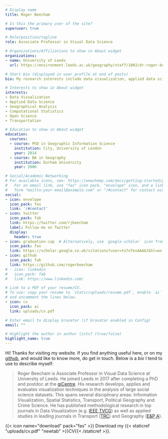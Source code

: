 ```yaml
---
# Display name
title: Roger Beecham

# Is this the primary user of the site?
superuser: true

# Role/position/tagline
role: Associate Professor in Visual Data Science

# Organizations/Affiliations to show in About widget
organizations:
- name: University of Leeds
  url: https://environment.leeds.ac.uk/geography/staff/1003/dr-roger-beecham

# Short bio (displayed in user profile at end of posts)
bio: My research interests include data visualization, applied data science, geographical analysis and computational statistics.

# Interests to show in About widget
interests:
- Data Visualization
- Applied Data Science
- Geographical Analysis
- Computational Statistics
- Open Science
- Transportation

# Education to show in About widget
education:
  courses:
  - course: PhD in Geographic Information Science
    institution: City, University of London
    year: 2014
  - course: BA in Geography
    institution: Durham University
    year: 2006

# Social/Academic Networking
# For available icons, see: https://wowchemy.com/docs/getting-started/page-builder/#icons
#   For an email link, use "fas" icon pack, "envelope" icon, and a link in the
#   form "mailto:your-email@example.com" or "/#contact" for contact widget.
social:
- icon: envelope
  icon_pack: fas
  link: '/#contact'
- icon: twitter
  icon_pack: fab
  link: https://twitter.com/rjbeecham
  label: Follow me on Twitter
  display:
    header: true
- icon: graduation-cap  # Alternatively, use `google-scholar` icon from `ai` icon pack
  icon_pack: fas
  link: https://scholar.google.co.uk/citations?user=to7oTesAAAAJ&hl=en
- icon: github
  icon_pack: fab
  link: https://github.com/rogerbeecham
# - icon: linkedin
#   icon_pack: fab
#   link: https://www.linkedin.com/

# Link to a PDF of your resume/CV.
# To use: copy your resume to `static/uploads/resume.pdf`, enable `ai` icons in `params.toml`,
# and uncomment the lines below.
- icon: cv
  icon_pack: ai
  link: uploads/cv.pdf

# Enter email to display Gravatar (if Gravatar enabled in Config)
email: ""

# Highlight the author in author lists? (true/false)
highlight_name: true
---
```


Hi! Thanks for visiting my website. If you find anything useful here, or on my [github](https://github.com/rogerbeecham), and would like to know more, do get in touch. Below is a *bio* I tend to use to describe myself:

> Roger Beecham is Associate Professor in Visual Data Science at University of Leeds. He joined Leeds in 2017 after completing a PhD and postdoc at the [giCentre](https://www.gicentre.net/). His research develops, applies and evaluates visualization techniques in the analysis of large social science datasets. This spans several disciplinary areas: Information Visualization, Spatial Statistics, Transport, Political Geography and Crime Science. He has published methodological research in top journals in Data Visualization (e.g. [IEEE TVCG](https://ieeexplore.ieee.org/xpl/RecentIssue.jsp?punumber=2945)) as well as applied studies in leading journals in Transport ([TRC](https://www.journals.elsevier.com/transportation-research-part-c-emerging-technologies)) and Geography ([E&P A](https://journals.sagepub.com/home/epn)).

{{< icon name="download" pack="fas" >}} Download my {{< staticref "uploads/cv.pdf" "newtab" >}}CV{{< /staticref >}}.
